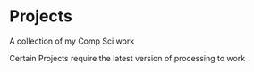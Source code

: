 # Projects
A collection of my Comp Sci work

Certain Projects require the latest version of processing to work
